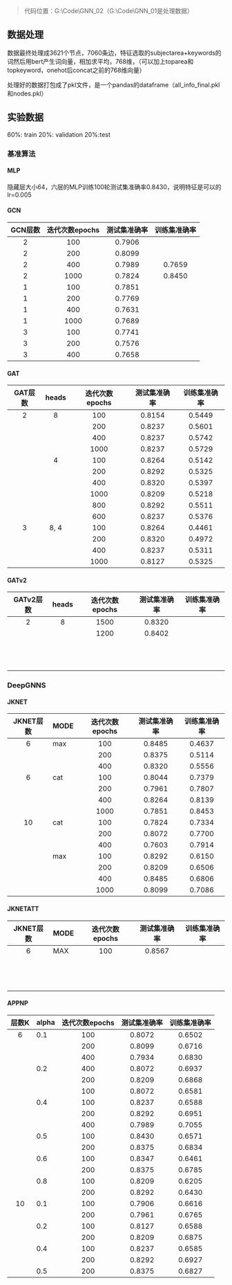 > 代码位置：G:\Code\GNN_02（G:\Code\GNN_01是处理数据）



## 数据处理

数据最终处理成3621个节点，7060条边，特征选取的subjectarea+keywords的词然后用bert产生词向量，相加求平均，768维，（可以加上toparea和topkeyword，onehot后concat之前的768维向量）

处理好的数据打包成了pkl文件，是一个pandas的dataframe（all_info_final.pkl和nodes.pkl）

## 实验数据

60%: train	20%: validation	20%:test 

### 基准算法

#### MLP

隐藏层大小64，六层的MLP训练100轮测试集准确率0.8430，说明特征是可以的     lr=0.005

#### GCN

| GCN层数 | 迭代次数epochs | 测试集准确率 | 训练集准确率 |
| :-----: | :------------: | :----------: | :----------: |
|    2    |      100       |    0.7906    |              |
|    2    |      200       |    0.8099    |              |
|    2    |      400       |    0.7989    |    0.7659    |
|    2    |      1000      |    0.7824    |    0.8450    |
|    1    |      100       |    0.7851    |              |
|    1    |      200       |    0.7769    |              |
|    1    |      400       |    0.7631    |              |
|    1    |      1000      |    0.7689    |              |
|    3    |      100       |    0.7741    |              |
|    3    |      200       |    0.7576    |              |
|    3    |      400       |    0.7658    |              |



#### GAT

| GAT层数 | heads | 迭代次数epochs | 测试集准确率 | 训练集准确率 |
| :-----: | :---: | :------------: | :----------: | :----------: |
|    2    |   8   |      100       |    0.8154    |    0.5449    |
|         |       |      200       |    0.8237    |    0.5601    |
|         |       |      400       |    0.8237    |    0.5742    |
|         |       |      1000      |    0.8237    |    0.5729    |
|         |   4   |      100       |    0.8264    |    0.5142    |
|         |       |      200       |    0.8292    |    0.5325    |
|         |       |      400       |    0.8320    |    0.5397    |
|         |       |      1000      |    0.8209    |    0.5218    |
|         |       |      800       |    0.8292    |    0.5511    |
|         |       |      600       |    0.8237    |    0.5376    |
|    3    | 8, 4  |      100       |    0.8264    |    0.4461    |
|         |       |      200       |    0.8320    |    0.4972    |
|         |       |      400       |    0.8237    |    0.5311    |
|         |       |      1000      |    0.8127    |    0.5325    |

#### GATv2

| GATv2层数 | heads | 迭代次数epochs | 测试集准确率 | 训练集准确率 |
| :-------: | :---: | :------------: | :----------: | :----------: |
|     2     |   8   |      1500      |    0.8320    |              |
|           |       |      1200      |    0.8402    |              |
|           |       |                |              |              |
|           |       |                |              |              |
|           |       |                |              |              |
|           |       |                |              |              |
|           |       |                |              |              |
|           |       |                |              |              |
|           |       |                |              |              |
|           |       |                |              |              |
|           |       |                |              |              |
|           |       |                |              |              |
|           |       |                |              |              |
|           |       |                |              |              |

### DeepGNNS

#### JKNET

| JKNET层数 | MODE | 迭代次数epochs | 测试集准确率 | 训练集准确率 |
| :-------: | ---- | :------------: | :----------: | :----------: |
|     6     | max  |      100       |    0.8485    |    0.4637    |
|           |      |      200       |    0.8375    |    0.5114    |
|           |      |      400       |    0.8320    |    0.5556    |
|     6     | cat  |      100       |    0.8044    |    0.7379    |
|           |      |      200       |    0.7961    |    0.7807    |
|           |      |      400       |    0.8264    |    0.8139    |
|           |      |      1000      |    0.7851    |    0.8453    |
|    10     | cat  |      100       |    0.7824    |    0.7334    |
|           |      |      200       |    0.8072    |    0.7700    |
|           |      |      400       |    0.7603    |    0.7914    |
|           | max  |      100       |    0.8292    |    0.6150    |
|           |      |      200       |    0.8209    |    0.6506    |
|           |      |      400       |    0.8485    |    0.6806    |
|           |      |      1000      |    0.8099    |    0.7086    |

#### JKNETATT

| JKNET层数 | MODE | 迭代次数epochs | 测试集准确率 | 训练集准确率 |
| :-------: | ---- | :------------: | :----------: | :----------: |
|     6     | MAX  |      100       |    0.8567    |              |
|           |      |                |              |              |
|           |      |                |              |              |
|           |      |                |              |              |
|           |      |                |              |              |
|           |      |                |              |              |
|           |      |                |              |              |
|           |      |                |              |              |
|           |      |                |              |              |
|           |      |                |              |              |
|           |      |                |              |              |
|           |      |                |              |              |
|           |      |                |              |              |
|           |      |                |              |              |

#### APPNP

| 层数K | alpha | 迭代次数epochs | 测试集准确率 | 训练集准确率 |
| :---: | ----- | :------------: | :----------: | :----------: |
|   6   | 0.1   |      100       |    0.8072    |    0.6502    |
|       |       |      200       |    0.8099    |    0.6716    |
|       |       |      400       |    0.7934    |    0.6830    |
|       | 0.2   |      400       |    0.8072    |    0.6937    |
|       |       |      200       |    0.8209    |    0.6868    |
|       |       |      100       |    0.8072    |    0.6581    |
|       | 0.4   |      100       |    0.8237    |    0.6588    |
|       |       |      200       |    0.8292    |    0.6951    |
|       |       |      400       |    0.7989    |    0.7055    |
|       | 0.5   |      100       |    0.8430    |    0.6571    |
|       |       |      200       |    0.8375    |    0.6834    |
|       | 0.6   |      100       |    0.8347    |    0.6461    |
|       |       |      200       |    0.8375    |    0.6785    |
|       | 0.8   |      100       |    0.8209    |    0.6205    |
|       |       |      200       |    0.8292    |    0.6430    |
|  10   | 0.1   |      100       |    0.7906    |    0.6616    |
|       |       |      200       |    0.7961    |    0.6765    |
|       | 0.2   |      100       |    0.8127    |    0.6588    |
|       |       |      200       |    0.8209    |    0.6875    |
|       | 0.4   |      100       |    0.8237    |    0.6585    |
|       |       |      200       |    0.8292    |    0.6927    |
|       | 0.5   |      200       |    0.8375    |    0.6827    |

#### 

